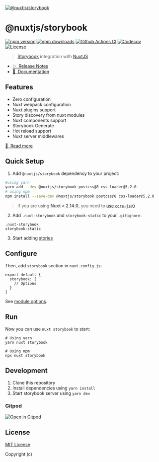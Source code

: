 [![@nuxtjs/storybook](https://storybook.nuxtjs.org/preview.png)](https://storybook.nuxtjs.org)

# @nuxtjs/storybook

[![npm version][npm-version-src]][npm-version-href]
[![npm downloads][npm-downloads-src]][npm-downloads-href]
[![Github Actions CI][github-actions-ci-src]][github-actions-ci-href]
[![Codecov][codecov-src]][codecov-href]
[![License][license-src]][license-href]

> [Storybook](https://storybook.js.org/) integration with [NuxtJS](https://nuxtjs.org)

- [✨ &nbsp;Release Notes](https://storybook.nuxtjs.org/releases)
- [📖 &nbsp;Documentation](https://storybook.nuxtjs.org)

## Features

- Zero configuration
- Nuxt webpack configuration
- Nuxt plugins support
- Story discovery from nuxt modules
- Nuxt components support
- Storybook Generate
- Hot reload support
- Nuxt server middlewares

[📖 &nbsp;Read more](https://storybook.nuxtjs.org)

## Quick Setup

1. Add `@nuxtjs/storybook` dependency to your project:

```bash
#using yarn
yarn add --dev @nuxtjs/storybook postcss@8 css-loader@5.2.0
# using npm
npm install --save-dev @nuxtjs/storybook postcss@8 css-loader@5.2.0
```


> If you are using <b>Nuxt < 2.14.0</b>, you need to <a href="https://github.com/nuxt/nuxt.js/tree/v2.13.3/packages/babel-preset-app#example-2-use-core-js3">use `core-js@3`</a> 

2. Add `.nuxt-storybook` and `storybook-static` to your `.gitignore`:

```bash{}[.gitignore]
.nuxt-storybook
storybook-static
```

3. Start adding [stories](https://storybook.nuxtjs.org/getting-started/usage)

## Configure

Then, add `storybook` section in `nuxt.config.js`:

```js[nuxt.config.js]
export default {
  storybook: {
    // Options
  }
}
```

See [module options](https://storybook.nuxtjs.org/api/options).

## Run
Now you can use `nuxt storybook` to start:
```
# Using yarn
yarn nuxt storybook

# Using npm
npx nuxt storybook
```

## Development

1. Clone this repository
2. Install dependencies using `yarn install`
3. Start storybook server using `yarn dev`

### Gitpod

[![Open in Gitpod](https://gitpod.io/button/open-in-gitpod.svg)](https://gitpod.io/#https://github.com/nuxt-community/storybook)

## License

[MIT License](./LICENSE)

Copyright (c)

<!-- Badges -->
[npm-version-src]: https://img.shields.io/npm/v/@nuxtjs/storybook/latest.svg
[npm-version-href]: https://npmjs.com/package/@nuxtjs/storybook

[npm-downloads-src]: https://img.shields.io/npm/dt/@nuxtjs/storybook.svg
[npm-downloads-href]: https://npmjs.com/package/@nuxtjs/storybook

[github-actions-ci-src]: https://github.com/nuxt-community/storybook/workflows/ci/badge.svg
[github-actions-ci-href]: https://github.com/nuxt-community/storybook/actions?query=workflow%3Aci

[codecov-src]: https://img.shields.io/codecov/c/github/nuxt-community/storybook.svg
[codecov-href]: https://codecov.io/gh/nuxt-community/storybook

[license-src]: https://img.shields.io/npm/l/@nuxtjs/storybook.svg
[license-href]: https://npmjs.com/package/@nuxtjs/storybook
